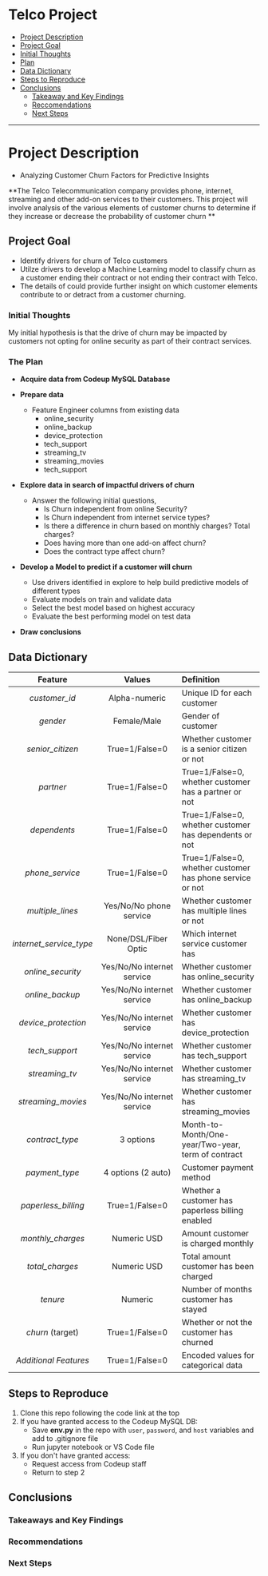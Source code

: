 Telco Project
=============================
<!--Created Anchor links to navigate read me better-->

- [Project Description](#project-description)
- [Project Goal](#project-goal)
- [Initial Thoughts](#initial-thoughts)
- [Plan](#the-plan)
- [Data Dictionary](#data-dictionary)
- [Steps to Reproduce](#steps-to-reproduce) 
- [Conclusions](#conclusions)
	- [Takeaway and Key Findings](#takeaways-and-key-findings)
	- [Reccomendations](#recommendations)
	- [Next Steps](#next-steps)

----------------------------------

# Project Description
* Analyzing Customer Churn Factors for Predictive Insights

**The Telco Telecommunication company provides phone, internet, streaming and other add-on services to their customers. This project will involve analysis of the various elements of customer churns to determine if they increase or decrease the probability of customer churn  **

## Project Goal

* Identify drivers for churn of Telco customers
* Utilze drivers to develop a Machine Learning model to classify churn as a customer ending their contract or not ending their contract with Telco.
* The details of could provide further insight on which customer elements contribute to or detract from a customer churning.

### Initial Thoughts

My initial hypothesis is that the drive of churn may be impacted by customers not opting for online security as part of their contract services.

### The Plan

* **Acquire data from Codeup MySQL Database**
  
* **Prepare data**
    * Feature Engineer columns from existing data
        * online_security
        * online_backup
        * device_protection
        * tech_support
        * streaming_tv
        * streaming_movies
        * tech_support
      
* **Explore data in search of impactful drivers of churn**
    * Answer the following initial questions,
        * Is Churn independent from online Security?
        * Is Churn independent from internet service types?
        * Is there a difference in churn based on monthly charges? Total charges?
        * Does having more than one add-on affect churn?
        * Does the contract type affect churn?
          
* **Develop a Model to predict if a customer will churn**
    * Use drivers identified in explore to help build predictive models of different types
    * Evaluate models on train and validate data
    * Select the best model based on highest accuracy
    * Evaluate the best performing model on test data
      
* **Draw conclusions**


## Data Dictionary

|**Feature**|**Values**|**Definition**|
|:--------------------:|:---------------------------:|:-------------------------------------------------------- |
| *customer_id*           | Alpha-numeric               | Unique ID for each customer                              |
| *gender*                | Female/Male                 | Gender of customer                                       |
| *senior_citizen*        | True=1/False=0              | Whether customer is a senior citizen or not              |
| *partner*               | True=1/False=0              | True=1/False=0, whether customer has a partner or not    |
| *dependents*            | True=1/False=0              | True=1/False=0, whether customer has dependents or not   |
| *phone_service*         | True=1/False=0              | True=1/False=0, whether customer has phone service or not|
| *multiple_lines*        | Yes/No/No phone service     | Whether customer has multiple lines or not               |
| *internet_service_type* | None/DSL/Fiber Optic        | Which internet service customer has                      |
| *online_security*       | Yes/No/No internet service  | Whether customer has online_security                     |
| *online_backup*         | Yes/No/No internet service  | Whether customer has online_backup                       |
| *device_protection*     | Yes/No/No internet service  | Whether customer has device_protection                   |
| *tech_support*          | Yes/No/No internet service  | Whether customer has tech_support                        |
| *streaming_tv*          | Yes/No/No internet service  | Whether customer has streaming_tv                        |
| *streaming_movies*      | Yes/No/No internet service  | Whether customer has streaming_movies                    |
| *contract_type*         | 3 options                   | Month-to-Month/One-year/Two-year, term of contract       |
| *payment_type*          | 4 options (2 auto)          | Customer payment method                                  |
| *paperless_billing*     | True=1/False=0              | Whether a customer has paperless billing enabled         |
| *monthly_charges*       | Numeric USD                 | Amount customer is charged monthly                       |
| *total_charges*         | Numeric USD                 | Total amount customer has been charged                   |
| *tenure*                | Numeric                     | Number of months customer has stayed                     |
| *churn* (target)        | True=1/False=0              | Whether or not the customer has churned                  |
| *Additional Features*   | True=1/False=0              | Encoded values for categorical data                      |


## Steps to Reproduce

1) Clone this repo following the code link at the top
2) If you have granted access to the Codeup MySQL DB:
   - Save **env.py** in the repo with `user`, `password`, and `host` variables and add to .gitignore file
   - Run jupyter notebook or VS Code file
3) If you don't have granted access:
   - Request access from Codeup staff
   - Return to step 2

## Conclusions

### Takeaways and Key Findings
<!-- EX:
* Payment type was found to be a driver of churn
    - Electronic check being the most common among churn
* Fiber optic internet being a driver of churn was surprising considering it has faster internet speeds
* Paperless billing was found to be a driver of churn
    - Having it enabled was the most common among churn
* Monthly charges was found to be a driver of churn, higher charges for churn-->

### Recommendations

<!-- EX:
* Check with the finance department to figure out if there are issues with electronic check
* Check with internet department to see if there are frequent issues with Fiber optic internet-->

### Next Steps

<!-- EX:
* Given more time I could check what is causing the high monthly charges that lead to customers churning-->
